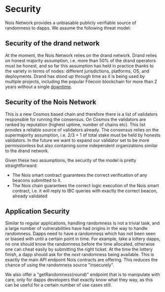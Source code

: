 # Security

Nois Network provides a unbiasable publicly verifiable source of randomness to
dapps. We assume the following threat model:
## Security of the drand network

 At the moment, the Nois Network relies on the
 drand network. Drand relies on honest majority assumption, i.e. more than 50%
 of the drand operators must be honest, and so far this assumption has held in
 practice thanks to the variety in terms of nodes: different jurisdictions, platforms, 
 OS, and deployments. Drand has stood up through time as it is being used by multiple projects,
 including the popular Filecoin blockchain for more than 2 years without a single [downtime](https://status.drand.love/).

## Security of the Nois Network

 This is a new Cosmos based chain and therefore
  there is a list of validators responsible for running the consensus. On Cosmos
  the validators are ranked by reputation (highest uptime, number of chains etc).
  This list provdes a reliable source of validators already. The consensus relies 
  on the supermajority assumption, i.e. 2/3 + 1 of total stake must be held by 
  honests validators.
  In the future we want to expand our validator set to be more permissionless but 
  also containing some independent organizations similar to the drand network.

Given these two assumptions, the security of the model is pretty straightforward:
* The Nois smart contract guarantees the correct verification of any beacons
  submitted to it.
* The Nois chain guarantees the correct logic execution of the Nois smart
  contract, i.e. it will reply to IBC queries with exactly the correct beacon,
  already validated

## Application Security

Similar to regular applications, handling randomness is not a trivial task, and
a large number of vulnerabilities have had origins in the way to handle
randomness. 
Dapps need to have a randomness which has not been seen or biased with until a
certain point in time. For example, take a lottery dapps, no one should know the
randomness before the time allocated, otherwise one can cheat easily by
submitting the right ticket. At the time the lottery finish, a dapp should ask
for the _next_ randomness being available. This is exactly the main API endpoint
Nois contracts are offering. This reduces the chance of using the randomness
source "insecurely".

We also offer a "getRandomness(round)" endpoint that is to manipulate with care,
only for dapps developers that exactly know what they way, as this can be useful
for a certain number of use cases still.
  


